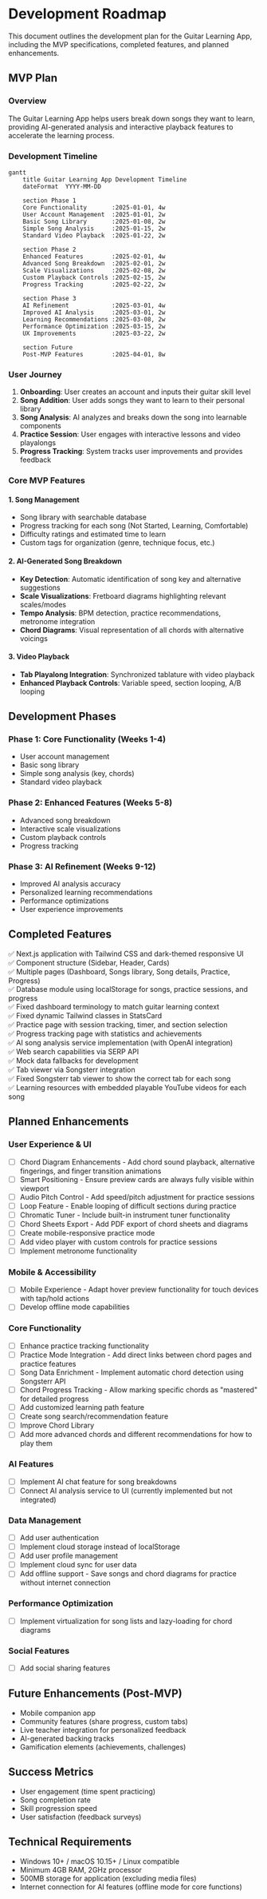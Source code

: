 # Development Roadmap

This document outlines the development plan for the Guitar Learning App, including the MVP specifications, completed features, and planned enhancements.

## MVP Plan

### Overview
The Guitar Learning App helps users break down songs they want to learn, providing AI-generated analysis and interactive playback features to accelerate the learning process.

### Development Timeline

```mermaid
gantt
    title Guitar Learning App Development Timeline
    dateFormat  YYYY-MM-DD
    
    section Phase 1
    Core Functionality       :2025-01-01, 4w
    User Account Management  :2025-01-01, 2w
    Basic Song Library       :2025-01-08, 2w
    Simple Song Analysis     :2025-01-15, 2w
    Standard Video Playback  :2025-01-22, 2w
    
    section Phase 2
    Enhanced Features        :2025-02-01, 4w
    Advanced Song Breakdown  :2025-02-01, 2w
    Scale Visualizations     :2025-02-08, 2w
    Custom Playback Controls :2025-02-15, 2w
    Progress Tracking        :2025-02-22, 2w
    
    section Phase 3
    AI Refinement            :2025-03-01, 4w
    Improved AI Analysis     :2025-03-01, 2w
    Learning Recommendations :2025-03-08, 2w
    Performance Optimization :2025-03-15, 2w
    UX Improvements          :2025-03-22, 2w
    
    section Future
    Post-MVP Features        :2025-04-01, 8w
```

### User Journey

1. **Onboarding**: User creates an account and inputs their guitar skill level
2. **Song Addition**: User adds songs they want to learn to their personal library
3. **Song Analysis**: AI analyzes and breaks down the song into learnable components
4. **Practice Session**: User engages with interactive lessons and video playalongs
5. **Progress Tracking**: System tracks user improvements and provides feedback

### Core MVP Features

#### 1. Song Management
- Song library with searchable database
- Progress tracking for each song (Not Started, Learning, Comfortable)
- Difficulty ratings and estimated time to learn
- Custom tags for organization (genre, technique focus, etc.)

#### 2. AI-Generated Song Breakdown
- **Key Detection**: Automatic identification of song key and alternative suggestions
- **Scale Visualizations**: Fretboard diagrams highlighting relevant scales/modes
- **Tempo Analysis**: BPM detection, practice recommendations, metronome integration
- **Chord Diagrams**: Visual representation of all chords with alternative voicings

#### 3. Video Playback
- **Tab Playalong Integration**: Synchronized tablature with video playback
- **Enhanced Playback Controls**: Variable speed, section looping, A/B looping

## Development Phases

### Phase 1: Core Functionality (Weeks 1-4)
- User account management
- Basic song library
- Simple song analysis (key, chords)
- Standard video playback

### Phase 2: Enhanced Features (Weeks 5-8)
- Advanced song breakdown
- Interactive scale visualizations
- Custom playback controls
- Progress tracking

### Phase 3: AI Refinement (Weeks 9-12)
- Improved AI analysis accuracy
- Personalized learning recommendations
- Performance optimizations
- User experience improvements

## Completed Features

✅ Next.js application with Tailwind CSS and dark-themed responsive UI  
✅ Component structure (Sidebar, Header, Cards)  
✅ Multiple pages (Dashboard, Songs library, Song details, Practice, Progress)  
✅ Database module using localStorage for songs, practice sessions, and progress  
✅ Fixed dashboard terminology to match guitar learning context  
✅ Fixed dynamic Tailwind classes in StatsCard  
✅ Practice page with session tracking, timer, and section selection  
✅ Progress tracking page with statistics and achievements  
✅ AI song analysis service implementation (with OpenAI integration)  
✅ Web search capabilities via SERP API  
✅ Mock data fallbacks for development  
✅ Tab viewer via Songsterr integration  
✅ Fixed Songsterr tab viewer to show the correct tab for each song  
✅ Learning resources with embedded playable YouTube videos for each song  

## Planned Enhancements

### User Experience & UI
- [ ] Chord Diagram Enhancements - Add chord sound playback, alternative fingerings, and finger transition animations
- [ ] Smart Positioning - Ensure preview cards are always fully visible within viewport
- [ ] Audio Pitch Control - Add speed/pitch adjustment for practice sessions
- [ ] Loop Feature - Enable looping of difficult sections during practice
- [ ] Chromatic Tuner - Include built-in instrument tuner functionality
- [ ] Chord Sheets Export - Add PDF export of chord sheets and diagrams
- [ ] Create mobile-responsive practice mode
- [ ] Add video player with custom controls for practice sessions
- [ ] Implement metronome functionality

### Mobile & Accessibility
- [ ] Mobile Experience - Adapt hover preview functionality for touch devices with tap/hold actions
- [ ] Develop offline mode capabilities

### Core Functionality
- [ ] Enhance practice tracking functionality
- [ ] Practice Mode Integration - Add direct links between chord pages and practice features
- [ ] Song Data Enrichment - Implement automatic chord detection using Songsterr API
- [ ] Chord Progress Tracking - Allow marking specific chords as "mastered" for detailed progress
- [ ] Add customized learning path feature
- [ ] Create song search/recommendation feature
- [ ] Improve Chord Library
- [ ] Add more advanced chords and different recommendations for how to play them

### AI Features
- [ ] Implement AI chat feature for song breakdowns
- [ ] Connect AI analysis service to UI (currently implemented but not integrated)

### Data Management
- [ ] Add user authentication
- [ ] Implement cloud storage instead of localStorage
- [ ] Add user profile management
- [ ] Implement cloud sync for user data
- [ ] Add offline support - Save songs and chord diagrams for practice without internet connection

### Performance Optimization
- [ ] Implement virtualization for song lists and lazy-loading for chord diagrams

### Social Features
- [ ] Add social sharing features

## Future Enhancements (Post-MVP)
- Mobile companion app
- Community features (share progress, custom tabs)
- Live teacher integration for personalized feedback
- AI-generated backing tracks
- Gamification elements (achievements, challenges)

## Success Metrics
- User engagement (time spent practicing)
- Song completion rate
- Skill progression speed
- User satisfaction (feedback surveys)

## Technical Requirements
- Windows 10+ / macOS 10.15+ / Linux compatible
- Minimum 4GB RAM, 2GHz processor
- 500MB storage for application (excluding media files)
- Internet connection for AI features (offline mode for core functions)